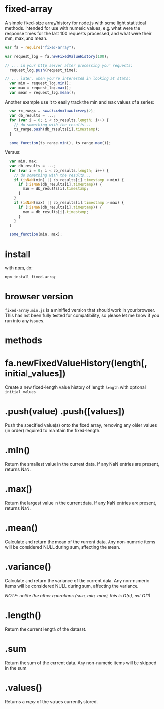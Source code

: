 # fixed-array

A simple fixed-size array/history for node.js with some light statistical methods. Intended for use with numeric values, e.g. what were the response times for the last 100 requests processed, and what were their min, max, and mean.

```javascript
var fa = require("fixed-array");

var request_log = fa.newFixedValueHistory(100);

// ... in your http server after processing your requests:
  request_log.push(request_time);

// ... later, when you're interested in looking at stats:
  var min = request_log.min();
  var max = request_log.max();
  var mean = request_log.mean();
```

Another example use it to easily track the min and max values of a series:
```javascript
  var ts_range = newFixedValueHistory(2);
  var db_results = ...;
  for (var i = 0; i < db_results.length; i++) {
    // do something with the results...
    ts_range.push(db_results[i].timestamp);
  }

  some_function(ts_range.min(), ts_range.max());
```

Versus:
```javascript
  var min, max;
  var db_results = ...;
  for (var i = 0; i < db_results.length; i++) {
    // do something with the results...
    if (isNaN(min) || db_results[i].timestamp < min) {
      if (!isNaN(db_results[i].timestamp)) {
        min = db_results[i].timestamp;
      }
    }
    if (isNaN(max) || db_results[i].timestamp > max) {
      if (!isNaN(db_results[i].timestamp)) {
        max = db_results[i].timestamp;
      }
    }
  }

  some_function(min, max);
```

install
=======

with [npm](http://npmjs.org), do:

    npm install fixed-array

browser version
===============

`fixed-array.min.js` is a minified version that should work in your browser. This has not been fully tested for compatibility, so please let me know if you run into any issues.

methods
=======

fa.newFixedValueHistory(length[, initial_values])
==========================================================

Create a new fixed-length value history of length `length` with optional `initial_values`

.push(value) .push([values])
============================

Push the specified value(s) onto the fixed array, removing any older values (in order) required to maintain the fixed-length.

.min()
=========

Return the smallest value in the current data. If any NaN entries are present, returns NaN.

.max()
=========

Return the largest value in the current data. If any NaN entries are present, returns NaN.

.mean()
==========

Calculate and return the mean of the current data. Any non-numeric items will be considered NULL during sum, affecting the mean.

.variance()
==========

Calculate and return the variance of the current data. Any non-numeric items will be considered NULL during sum, affecting the variance.

*NOTE: unlike the other operations (sum, min, max), this is O(n), not O(1)*

.length()
============

Return the current length of the dataset.

.sum
=======

Return the sum of the current data. Any non-numeric items will be skipped in the sum.

.values()
============

Returns a *copy* of the values currently stored.
